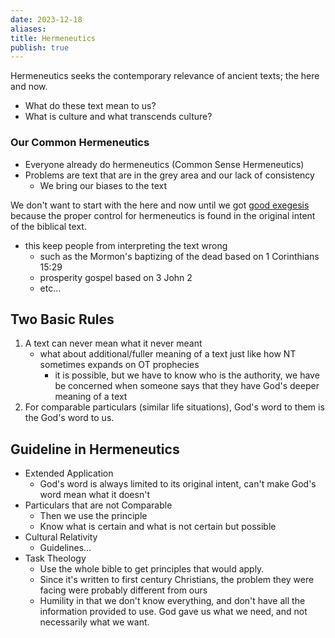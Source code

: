 ```yaml
---
date: 2023-12-18
aliases: 
title: Hermeneutics
publish: true
---
```

Hermeneutics seeks the contemporary relevance of ancient texts; the here and now.
* What do these text mean to us?
* What is culture and what transcends culture?

### Our Common Hermeneutics
* Everyone already do hermeneutics (Common Sense Hermeneutics)
* Problems are text that are in the grey area and our lack of consistency
	* We bring our biases to the text

We don't want to start with the here and now until we got [good exegesis](./Exegesis.md) because the proper control for hermeneutics is found in the original intent of the biblical text.

* this keep people from interpreting the text wrong
    * such as the Mormon's baptizing of the dead based on 1 Corinthians 15:29
    * prosperity gospel based on 3 John 2
    * etc...

## Two Basic Rules
1. A text can never mean what it never meant
    * what about additional/fuller meaning of a text just like how NT sometimes expands on OT prophecies
        * it is possible, but we have to know who is the authority, we have be concerned when someone says that they have God's deeper meaning of a text
2. For comparable particulars (similar life situations), God's word to them is the God's word to us.

## Guideline in Hermeneutics
- Extended Application
	- God's word is always limited to its original intent, can't make God's word mean what it doesn't
- Particulars that are not Comparable
	- Then we use the principle
	- Know what is certain and what is not certain but possible
- Cultural Relativity
	- Guidelines...
- Task Theology
	- Use the whole bible to get principles that would apply.
	- Since it's written to first century Christians, the problem they were facing were probably different from ours
	- Humility in that we don't know everything, and don't have all the information provided to use. God gave us what we need, and not necessarily what we want.

